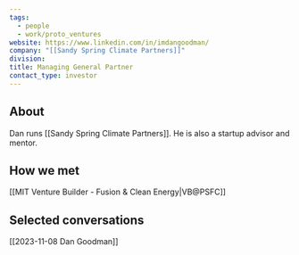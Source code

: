 ```yaml
---
tags:
  - people
  - work/proto_ventures
website: https://www.linkedin.com/in/imdangoodman/
company: "[[Sandy Spring Climate Partners]]"
division: 
title: Managing General Partner
contact_type: investor
---
```

## About
Dan runs [[Sandy Spring Climate Partners]]. He is also a startup advisor and mentor.

## How we met
[[MIT Venture Builder - Fusion & Clean Energy|VB@PSFC]]

## Selected conversations
[[2023-11-08 Dan Goodman]]
